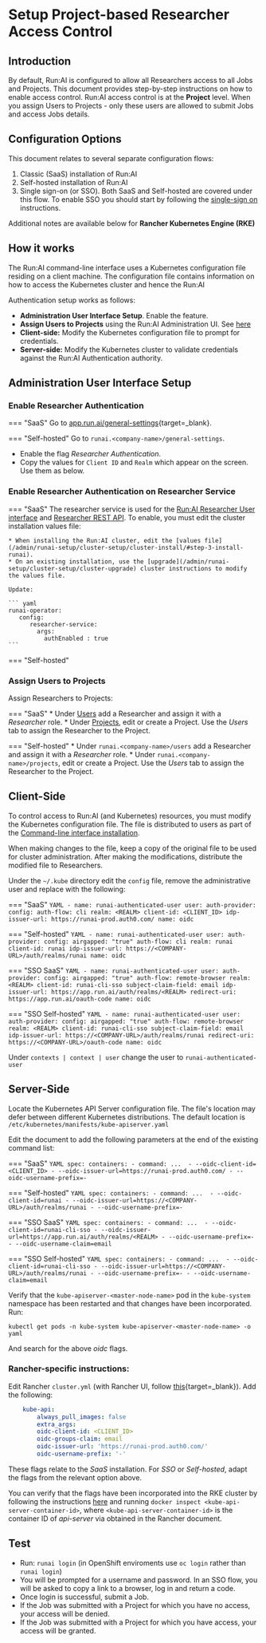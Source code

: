 # Setup Project-based Researcher Access Control

## Introduction

By default, Run:AI is configured to allow all Researchers access to all Jobs and Projects.  This document provides step-by-step instructions on how to enable access control. Run:AI access control is at the __Project__ level. When you assign Users to Projects - only these users are allowed to submit Jobs and access Jobs details. 

## Configuration Options

This document relates to several separate configuration flows: 

1. Classic (SaaS) installation of Run:AI 
2. Self-hosted installation of Run:AI
3. Single sign-on (or SSO). Both SaaS and Self-hosted are covered under this flow. To enable SSO you should start by following the [single-sign on](sso.md) instructions.

Additional notes are available below for  __Rancher Kubernetes Engine (RKE)__


## How it works

The Run:AI command-line interface uses a Kubernetes configuration file residing on a client machine. The configuration file contains information on how to access the Kubernetes cluster and hence the Run:AI 

Authentication setup works as follows:

* __Administration User Interface Setup__. Enable the feature.
* __Assign Users to Projects__ using the Run:AI Administration UI. See [here](../../admin-ui-setup/project-setup/#assign-users-to-project)
* __Client-side:__ Modify the Kubernetes configuration file to prompt for credentials.
* __Server-side:__ Modify the Kubernetes cluster to validate credentials against the Run:AI Authentication authority. 


## Administration User Interface Setup

### Enable Researcher Authentication

=== "SaaS" 
    Go to [app.run.ai/general-settings](https://app.run.ai/general-settings){target=_blank}.

=== "Self-hosted"
    Go to `runai.<company-name>/general-settings`.


* Enable the flag _Researcher Authentication_.
* Copy the values for `Client ID` and `Realm` which appear on the screen. Use them as below. 

### Enable Researcher Authentication on Researcher Service

=== "SaaS" 
    The researcher service is used for the [Run:AI Researcher User interface](../../../researcher-setup/researcher-ui-setup/) and [Researcher REST API](../../../../developer/researcher-rest-api/overview/). To enable, you must edit the cluster installation values file:

    * When installing the Run:AI cluster, edit the [values file](/admin/runai-setup/cluster-setup/cluster-install/#step-3-install-runai).
    * On an existing installation, use the [upgrade](/admin/runai-setup/cluster-setup/cluster-upgrade) cluster instructions to modify the values file.

    Update:

    ``` yaml
    runai-operator:
       config:
          researcher-service:
            args:
              authEnabled : true
    ```

=== "Self-hosted"

### Assign Users to Projects

Assign Researchers to Projects:

=== "SaaS" 
    * Under [Users](https://app.run.ai/users) add a Researcher and assign it with a _Researcher_ role.
    * Under [Projects](https://app.run.ai/projects), edit or create a Project. Use the _Users_ tab to assign the Researcher to the Project. 

=== "Self-hosted"
    * Under `runai.<company-name>/users` add a Researcher and assign it with a _Researcher_ role.
    * Under `runai.<company-name>/projects`, edit or create a Project. Use the _Users_ tab to assign the Researcher to the Project. 

## Client-Side

To control access to Run:AI (and Kubernetes) resources, you must modify the Kubernetes configuration file. The file is distributed to users as part of the [Command-line interface installation](../../../researcher-setup/cli-install#kubernetes-configuration). 

When making changes to the file, keep a copy of the original file to be used for cluster administration. After making the modifications, distribute the modified file to Researchers. 

Under the `~/.kube` directory edit the `config` file, remove the administrative user and replace with the following:

=== "SaaS" 
    ``` YAML
    - name: runai-authenticated-user
      user:
        auth-provider:
          config:
            auth-flow: cli
            realm: <REALM>
            client-id: <CLIENT_ID>
            idp-issuer-url: https://runai-prod.auth0.com/
          name: oidc
    ```

=== "Self-hosted"
    ``` YAML
    - name: runai-authenticated-user
      user:
        auth-provider:
          config:
            airgapped: "true"
            auth-flow: cli
            realm: runai
            client-id: runai
            idp-issuer-url: https://<COMPANY-URL>/auth/realms/runai
          name: oidc
    ```

=== "SSO SaaS" 
    ``` YAML
    - name: runai-authenticated-user
      user:
        auth-provider:
          config:
            airgapped: "true"
            auth-flow: remote-browser
            realm: <REALM>
            client-id: runai-cli-sso
            subject-claim-field: email
            idp-issuer-url: https://app.run.ai/auth/realms/<REALM>
            redirect-uri: https://app.run.ai/oauth-code
          name: oidc
    ```

=== "SSO Self-hosted" 
    ``` YAML
    - name: runai-authenticated-user
      user:
        auth-provider:
          config:
            airgapped: "true"
            auth-flow: remote-browser
            realm: <REALM>
            client-id: runai-cli-sso
            subject-claim-field: email
            idp-issuer-url: https://<COMPANY-URL>/auth/realms/runai
            redirect-uri: https://<COMPANY-URL>/oauth-code
          name: oidc
    ```


Under `contexts | context | user` change the user to `runai-authenticated-user`


## Server-Side

Locate the Kubernetes API Server configuration file. The file's location may defer between different Kubernetes distributions. The default location is `/etc/kubernetes/manifests/kube-apiserver.yaml`

Edit the document to add the following parameters at the end of the existing command list:


=== "SaaS" 
    ``` YAML
    spec:
      containers:
      - command:
        ... 
        - --oidc-client-id=<CLIENT_ID>
        - --oidc-issuer-url=https://runai-prod.auth0.com/
        - --oidc-username-prefix=-
    ```


=== "Self-hosted"
    ``` YAML
    spec:
        containers:
        - command:
        ... 
        - --oidc-client-id=runai
        - --oidc-issuer-url=https://<COMPANY-URL>/auth/realms/runai
        - --oidc-username-prefix=-
    ```
 
    
=== "SSO SaaS" 
    ``` YAML
    spec:
      containers:
      - command:
        ... 
        - --oidc-client-id=runai-cli-sso
        - --oidc-issuer-url=https://app.run.ai/auth/realms/<REALM>
        - --oidc-username-prefix=-
        - --oidc-username-claim=email
    ``` 

=== "SSO Self-hosted" 
    ``` YAML
    spec:
      containers:
      - command:
        ... 
        - --oidc-client-id=runai-cli-sso
        - --oidc-issuer-url=https://<COMPANY-URL>/auth/realms/runai
        - --oidc-username-prefix=-
        - --oidc-username-claim=email
    ``` 


Verify that the `kube-apiserver-<master-node-name>` pod in the `kube-system` namespace has been restarted and that changes have been incorporated. Run:

```
kubectl get pods -n kube-system kube-apiserver-<master-node-name> -o yaml
```

And search for the above _oidc_ flags. 

### Rancher-specific instructions:


Edit Rancher `cluster.yml` (with Rancher UI, follow [this](https://rancher.com/docs/rancher/v2.x/en/cluster-admin/editing-clusters/#editing-clusters-in-the-rancher-ui){target=_blank}). Add the following:

``` YAML
    kube-api:
        always_pull_images: false
        extra_args:
        oidc-client-id: <CLIENT_ID>
        oidc-groups-claim: email
        oidc-issuer-url: 'https://runai-prod.auth0.com/'
        oidc-username-prefix: '-'
```

These flags relate to the _SaaS_ installation. For _SSO_ or _Self-hosted_, adapt the flags from the relevant option above. 

You can verify that the flags have been incorporated into the RKE cluster by following the instructions [here](https://rancher.com/docs/rancher/v2.x/en/troubleshooting/kubernetes-components/controlplane/) and running `docker inspect <kube-api-server-container-id>`, where `<kube-api-server-container-id>` is the container ID of _api-server_ via obtained in the Rancher document. 


## Test

* Run: `runai login` (in OpenShift enviroments use `oc login` rather than `runai login`)
* You will be prompted for a username and password. In an SSO flow, you will be asked to copy a link to a browser, log in and return a code. 
* Once login is successful, submit a Job.
* If the Job was submitted with a Project for which you have no access, your access will be denied. 
* If the Job was submitted with a Project for which you have access, your access will be granted.

 
